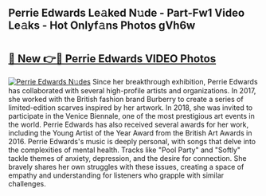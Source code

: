 ## Perrie Edwards Le𝚊ked N𝚞de - Part-Fw1 Video Le𝚊ks - Hot Onlyf𝚊ns Photos gVh6w

# <h2><a href="http://ab18831.deff.icu/?id=Perrie+Edwards">🔗 New 👉🔴 Perrie Edwards VIDEO Photos</a></h2>

[![Perrie Edwards N𝚞des](https://i.imgur.com/rIISA9y.gif)](http://ab18831.deff.icu/?id=Perrie+Edwards)
Since her breakthrough exhibition, Perrie Edwards has collaborated with several high-profile artists and organizations. In 2017, she worked with the British fashion brand Burberry to create a series of limited-edition scarves inspired by her artwork. In 2018, she was invited to participate in the Venice Biennale, one of the most prestigious art events in the world. Perrie Edwards has also received several awards for her work, including the Young Artist of the Year Award from the British Art Awards in 2016. Perrie Edwards's music is deeply personal, with songs that delve into the complexities of mental health. Tracks like "Pool Party" and "Softly" tackle themes of anxiety, depression, and the desire for connection. She bravely shares her own struggles with these issues, creating a space of empathy and understanding for listeners who grapple with similar challenges.
